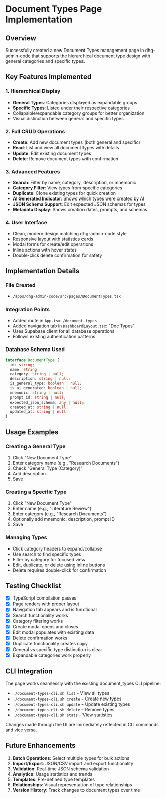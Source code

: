 # Document Types Page Implementation

## Overview

Successfully created a new Document Types management page in dhg-admin-code that supports the hierarchical document type design with general categories and specific types.

## Key Features Implemented

### 1. Hierarchical Display
- **General Types**: Categories displayed as expandable groups
- **Specific Types**: Listed under their respective categories
- Collapsible/expandable category groups for better organization
- Visual distinction between general and specific types

### 2. Full CRUD Operations
- **Create**: Add new document types (both general and specific)
- **Read**: List and view all document types with details
- **Update**: Edit existing document types
- **Delete**: Remove document types with confirmation

### 3. Advanced Features
- **Search**: Filter by name, category, description, or mnemonic
- **Category Filter**: View types from specific categories
- **Duplicate**: Clone existing types for quick creation
- **AI Generated Indicator**: Shows which types were created by AI
- **JSON Schema Support**: Edit expected JSON schemas for types
- **Metadata Display**: Shows creation dates, prompts, and schemas

### 4. User Interface
- Clean, modern design matching dhg-admin-code style
- Responsive layout with statistics cards
- Modal forms for create/edit operations
- Inline actions with hover states
- Double-click delete confirmation for safety

## Implementation Details

### File Created
- `/apps/dhg-admin-code/src/pages/DocumentTypes.tsx`

### Integration Points
- Added route in `App.tsx`: `/document-types`
- Added navigation tab in `DashboardLayout.tsx`: "Doc Types"
- Uses Supabase client for all database operations
- Follows existing authentication patterns

### Database Schema Used
```typescript
interface DocumentType {
  id: string;
  name: string;
  category: string | null;
  description: string | null;
  is_general_type: boolean | null;
  is_ai_generated: boolean | null;
  mnemonic: string | null;
  prompt_id: string | null;
  expected_json_schema: any | null;
  created_at: string | null;
  updated_at: string | null;
}
```

## Usage Examples

### Creating a General Type
1. Click "New Document Type"
2. Enter category name (e.g., "Research Documents")
3. Check "General Type (Category)"
4. Add description
5. Save

### Creating a Specific Type
1. Click "New Document Type"
2. Enter name (e.g., "Literature Review")
3. Enter category (e.g., "Research Documents")
4. Optionally add mnemonic, description, prompt ID
5. Save

### Managing Types
- Click category headers to expand/collapse
- Use search to find specific types
- Filter by category for focused view
- Edit, duplicate, or delete using inline buttons
- Delete requires double-click for confirmation

## Testing Checklist

- [x] TypeScript compilation passes
- [x] Page renders with proper layout
- [x] Navigation tab appears and is functional
- [x] Search functionality works
- [x] Category filtering works
- [x] Create modal opens and closes
- [x] Edit modal populates with existing data
- [x] Delete confirmation works
- [x] Duplicate functionality creates copy
- [x] General vs specific type distinction is clear
- [x] Expandable categories work properly

## CLI Integration

The page works seamlessly with the existing document_types CLI pipeline:
- `./document-types-cli.sh list` - View all types
- `./document-types-cli.sh create` - Create new types
- `./document-types-cli.sh update` - Update existing types
- `./document-types-cli.sh delete` - Remove types
- `./document-types-cli.sh stats` - View statistics

Changes made through the UI are immediately reflected in CLI commands and vice versa.

## Future Enhancements

1. **Batch Operations**: Select multiple types for bulk actions
2. **Import/Export**: JSON/CSV import and export functionality
3. **Validation**: Real-time JSON schema validation
4. **Analytics**: Usage statistics and trends
5. **Templates**: Pre-defined type templates
6. **Relationships**: Visual representation of type relationships
7. **Version History**: Track changes to document types over time